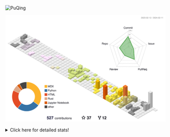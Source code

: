 ![PuQing](https://user-images.githubusercontent.com/27223114/171565019-9a56fae6-b08b-421f-99db-7e830da42371.png)

![](./profile-3d-contrib/profile-season-animate.svg)

<details>
<summary>Click here for detailed stats!</summary>

<!--START_SECTION:waka-->
![Lines of code](https://img.shields.io/badge/From%20Hello%20World%20I%27ve%20Written-1.2%20million%20lines%20of%20code-blue)

**🐱 My GitHub Data** 

> 📦 276.5 kB Used in GitHub's Storage 
 > 
> 🏆 112 Contributions in the Year 2024
 > 
> 🚫 Not Opted to Hire
 > 
> 📜 43 Public Repositories 
 > 
> 🔑 27 Private Repositories 
 > 
**I'm an Early 🐤** 

```text
🌞 Morning                419 commits         ██░░░░░░░░░░░░░░░░░░░░░░░   09.10 % 
🌆 Daytime                2148 commits        ████████████░░░░░░░░░░░░░   46.68 % 
🌃 Evening                1060 commits        ██████░░░░░░░░░░░░░░░░░░░   23.03 % 
🌙 Night                  975 commits         █████░░░░░░░░░░░░░░░░░░░░   21.19 % 
```


📊 **This Week I Spent My Time On** 

```text
💬 Programming Languages: 
Markdown                 17 mins             █████████████████████████   100.00 % 

🔥 Editors: 
Obsidian                 17 mins             █████████████████████████   100.00 % 

💻 Operating System: 
Windows                  17 mins             █████████████████████████   100.00 % 
```


<!--END_SECTION:waka-->
</details>
